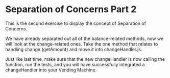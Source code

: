 # Separation of Concerns Part 2
This is the second exercise to display the concept of Separation of Concerns.

We have already separated out all of the balance-related methods, now we will look at the change-related ones. Take the one method that relates to handling change (getAmount) and move it into changeHandler.js.

Just like last time, make sure that the new changeHandler is now calling the function, run the tests, and you will have successfully integrated a changeHandler into your Vending Machine.
